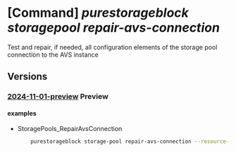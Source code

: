 # [Command] _purestorageblock storagepool repair-avs-connection_

Test and repair, if needed, all configuration elements of the storage pool connection to the AVS instance

## Versions

### [2024-11-01-preview](/Resources/mgmt-plane/L3N1YnNjcmlwdGlvbnMve30vcmVzb3VyY2Vncm91cHMve30vcHJvdmlkZXJzL3B1cmVzdG9yYWdlLmJsb2NrL3N0b3JhZ2Vwb29scy97fS9yZXBhaXJhdnNjb25uZWN0aW9u/2024-11-01-preview.xml) **Preview**

<!-- mgmt-plane /subscriptions/{}/resourcegroups/{}/providers/purestorage.block/storagepools/{}/repairavsconnection 2024-11-01-preview -->

#### examples

- StoragePools_RepairAvsConnection
    ```bash
        purestorageblock storage-pool repair-avs-connection --resource-group rgpurestorage --storage-pool-name storagePoolname
    ```
